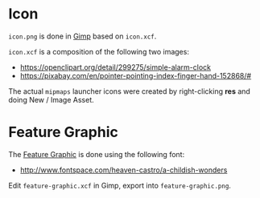 # Icon
`icon.png` is done in [Gimp](https://www.gimp.org/downloads/) based
on `icon.xcf`.

`icon.xcf` is a composition of the following two images:
* <https://openclipart.org/detail/299275/simple-alarm-clock>
* <https://pixabay.com/en/pointer-pointing-index-finger-hand-152868/#>

The actual `mipmaps` launcher icons were created by right-clicking **res** and doing New / Image
Asset.

# Feature Graphic
The [Feature Graphic](https://support.google.com/googleplay/android-developer/answer/1078870)
is done using the following font:
* <http://www.fontspace.com/heaven-castro/a-childish-wonders>

Edit `feature-graphic.xcf` in Gimp, export into `feature-graphic.png`.
